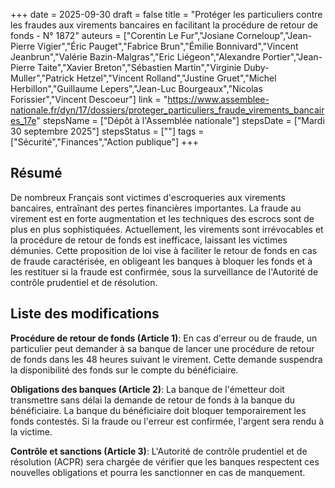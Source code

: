 +++
date = 2025-09-30
draft = false
title = "Protéger les particuliers contre les fraudes aux virements bancaires en facilitant la procédure de retour de fonds - N° 1872"
auteurs = ["Corentin Le Fur","Josiane Corneloup","Jean-Pierre Vigier","Éric Pauget","Fabrice Brun","Émilie Bonnivard","Vincent Jeanbrun","Valérie Bazin-Malgras","Eric Liégeon","Alexandre Portier","Jean-Pierre Taite","Xavier Breton","Sébastien Martin","Virginie Duby-Muller","Patrick Hetzel","Vincent Rolland","Justine Gruet","Michel Herbillon","Guillaume Lepers","Jean-Luc Bourgeaux","Nicolas Forissier","Vincent Descoeur"]
link = "https://www.assemblee-nationale.fr/dyn/17/dossiers/proteger_particuliers_fraude_virements_bancaires_17e"
stepsName = ["Dépôt à l'Assemblée nationale"]
stepsDate = ["Mardi 30 septembre 2025"]
stepsStatus = [""]
tags = ["Sécurité","Finances","Action publique"]
+++

## Résumé

De nombreux Français sont victimes d'escroqueries aux virements bancaires, entraînant des pertes financières importantes. La fraude au virement est en forte augmentation et les techniques des escrocs sont de plus en plus sophistiquées. Actuellement, les virements sont irrévocables et la procédure de retour de fonds est inefficace, laissant les victimes démunies. Cette proposition de loi vise à faciliter le retour de fonds en cas de fraude caractérisée, en obligeant les banques à bloquer les fonds et à les restituer si la fraude est confirmée, sous la surveillance de l'Autorité de contrôle prudentiel et de résolution.

## Liste des modifications

**Procédure de retour de fonds (Article 1)**: En cas d'erreur ou de fraude, un particulier peut demander à sa banque de lancer une procédure de retour de fonds dans les 48 heures suivant le virement. Cette demande suspendra la disponibilité des fonds sur le compte du bénéficiaire.

**Obligations des banques (Article 2)**: La banque de l'émetteur doit transmettre sans délai la demande de retour de fonds à la banque du bénéficiaire. La banque du bénéficiaire doit bloquer temporairement les fonds contestés. Si la fraude ou l'erreur est confirmée, l'argent sera rendu à la victime.

**Contrôle et sanctions (Article 3)**: L'Autorité de contrôle prudentiel et de résolution (ACPR) sera chargée de vérifier que les banques respectent ces nouvelles obligations et pourra les sanctionner en cas de manquement.
